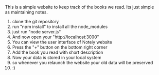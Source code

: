 This is a simple website to keep track of the books we read.
Its just simple as maintaining notes.

1) clone the git repository
2) run "npm install" to install all the node_modules
3) just run "node server.js"
4) And now open your "http://localhost:3000"
5) You can view the user interface of Notely website
6) Press the "+" button on the bottom right corner
7) Add the book you read with short description
8) Now your data is stored in your local system
9) so whenever you relaunch the website your old data will be preserved
10) :)
